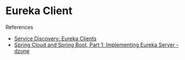 # Eureka Client

References

- [Service Discovery: Eureka Clients](https://cloud.spring.io/spring-cloud-netflix/multi/multi__service_discovery_eureka_clients.html)
- [Spring Cloud and Spring Boot, Part 1: Implementing Eureka Server - dzone](https://dzone.com/articles/spring-cloud-amp-spring-bootimplementing-eureka-se)
